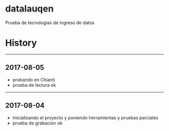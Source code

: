 # datalauqen
Prueba de tecnologias de ingreso de datos

# History

---
## 2017-08-05 
* probando en Chianti 
* prueba de lectura ok

---
## 2017-08-04 
* Inicializando el proyecto y poniendo herramientas y pruebas parciales
* prueba de grabacion ok

